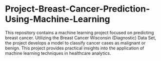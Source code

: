 # Project-Breast-Cancer-Prediction-Using-Machine-Learning
This repository contains a machine learning project focused on predicting breast cancer. Utilizing the Breast Cancer Wisconsin (Diagnostic) Data Set, the project develops a model to classify cancer cases as malignant or benign. This project provides practical insights into the application of machine learning techniques in healthcare analytics.
